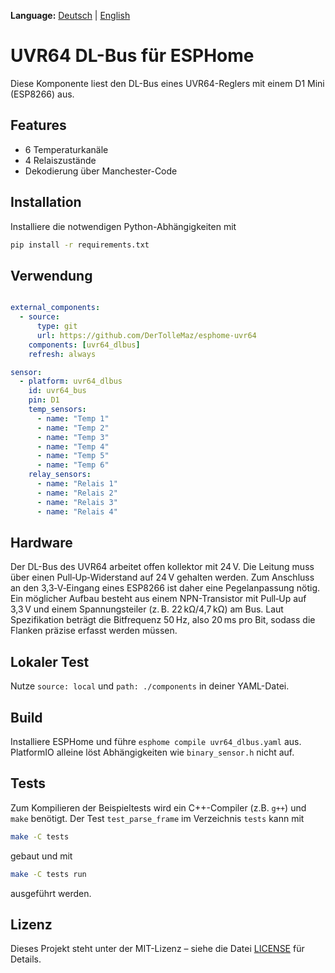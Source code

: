 **Language:** [Deutsch](README.md) | [English](README.en.md)

# UVR64 DL-Bus für ESPHome

Diese Komponente liest den DL-Bus eines UVR64-Reglers mit einem D1 Mini (ESP8266) aus.

## Features

- 6 Temperaturkanäle
- 4 Relaiszustände
- Dekodierung über Manchester-Code

## Installation

Installiere die notwendigen Python-Abhängigkeiten mit

```bash
pip install -r requirements.txt
```

## Verwendung

```yaml

external_components:
  - source:
      type: git
      url: https://github.com/DerTolleMaz/esphome-uvr64
    components: [uvr64_dlbus]
    refresh: always

sensor:
  - platform: uvr64_dlbus
    id: uvr64_bus
    pin: D1
    temp_sensors:
      - name: "Temp 1"
      - name: "Temp 2"
      - name: "Temp 3"
      - name: "Temp 4"
      - name: "Temp 5"
      - name: "Temp 6"
    relay_sensors:
      - name: "Relais 1"
      - name: "Relais 2"
      - name: "Relais 3"
      - name: "Relais 4"
```

## Hardware

Der DL-Bus des UVR64 arbeitet offen kollektor mit 24 V. Die Leitung muss über
einen Pull‑Up‑Widerstand auf 24 V gehalten werden. Zum Anschluss an den
3,3‑V‑Eingang eines ESP8266 ist daher eine Pegelanpassung nötig. Ein möglicher
Aufbau besteht aus einem NPN-Transistor mit Pull‑Up auf 3,3 V und einem
Spannungsteiler (z. B. 22 kΩ/4,7 kΩ) am Bus. Laut Spezifikation beträgt die
Bitfrequenz 50 Hz, also 20 ms pro Bit, sodass die Flanken präzise erfasst werden
müssen.

## Lokaler Test

Nutze `source: local` und `path: ./components` in deiner YAML-Datei.

## Build

Installiere ESPHome und führe `esphome compile uvr64_dlbus.yaml` aus.
PlatformIO alleine löst Abhängigkeiten wie `binary_sensor.h` nicht auf.

## Tests

Zum Kompilieren der Beispieltests wird ein C++-Compiler (z.B. `g++`) und
`make` benötigt. Der Test `test_parse_frame` im Verzeichnis `tests` kann mit

```bash
make -C tests
```

gebaut und mit

```bash
make -C tests run
```

ausgeführt werden.

## Lizenz

Dieses Projekt steht unter der MIT-Lizenz – siehe die Datei [LICENSE](LICENSE) für Details.
